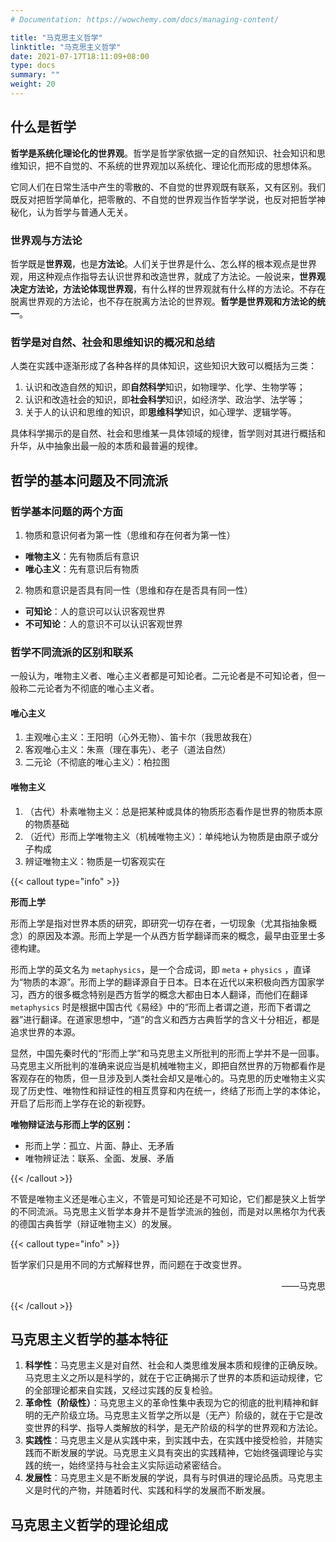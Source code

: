 ```yaml
---
# Documentation: https://wowchemy.com/docs/managing-content/

title: "马克思主义哲学"
linktitle: "马克思主义哲学"
date: 2021-07-17T18:11:09+08:00
type: docs
summary: ""
weight: 20
---
```


<!--more-->

## 什么是哲学

**哲学是系统化理论化的世界观**。哲学是哲学家依据一定的自然知识、社会知识和思维知识，把不自觉的、不系统的世界观加以系统化、理论化而形成的思想体系。

它同人们在日常生活中产生的零散的、不自觉的世界观既有联系，又有区别。我们既反对把哲学简单化，把零散的、不自觉的世界观当作哲学学说，也反对把哲学神秘化，认为哲学与普通人无关。

### 世界观与方法论

哲学既是**世界观**，也是**方法论**。人们关于世界是什么、怎么样的根本观点是世界观，用这种观点作指导去认识世界和改造世界，就成了方法论。一般说来，**世界观决定方法论，方法论体现世界观**，有什么样的世界观就有什么样的方法论。不存在脱离世界观的方法论，也不存在脱离方法论的世界观。**哲学是世界观和方法论的统一**。

### 哲学是对自然、社会和思维知识的概况和总结

人类在实践中逐渐形成了各种各样的具体知识，这些知识大致可以概括为三类：

1. 认识和改造自然的知识，即**自然科学**知识，如物理学、化学、生物学等；
2. 认识和改造社会的知识，即**社会科学**知识，如经济学、政治学、法学等；
3. 关于人的认识和思维的知识，即**思维科学**知识，如心理学、逻辑学等。

具体科学揭示的是自然、社会和思维某一具体领域的规律，哲学则对其进行概括和升华，从中抽象出最一般的本质和最普遍的规律。

## 哲学的基本问题及不同流派

### 哲学基本问题的两个方面

1. 物质和意识何者为第一性（思维和存在何者为第一性）

- **唯物主义**：先有物质后有意识
- **唯心主义**：先有意识后有物质

2. 物质和意识是否具有同一性（思维和存在是否具有同一性）

- **可知论**：人的意识可以认识客观世界
- **不可知论**：人的意识不可以认识客观世界

### 哲学不同流派的区别和联系

一般认为，唯物主义者、唯心主义者都是可知论者。二元论者是不可知论者，但一般称二元论者为不彻底的唯心主义者。

#### 唯心主义

1. 主观唯心主义：王阳明（心外无物）、笛卡尔（我思故我在）
2. 客观唯心主义：朱熹（理在事先）、老子（道法自然）
3. 二元论（不彻底的唯心主义）：柏拉图

#### 唯物主义

1. （古代）朴素唯物主义：总是把某种或具体的物质形态看作是世界的物质本原的物质基础
2. （近代）形而上学唯物主义（机械唯物主义）：单纯地认为物质是由原子或分子构成
3. 辨证唯物主义：物质是一切客观实在

{{< callout type="info" >}}

**形而上学**

形而上学是指对世界本质的研究，即研究一切存在者，一切现象（尤其指抽象概念）的原因及本源。形而上学是一个从西方哲学翻译而来的概念，最早由亚里士多德构建。

形而上学的英文名为 `metaphysics`，是一个合成词，即 `meta` + `physics` ，直译为“物质的本源”。形而上学的翻译源自于日本。日本在近代以来积极向西方国家学习，西方的很多概念特别是西方哲学的概念大都由日本人翻译，而他们在翻译 `metaphysics` 时是根据中国古代《易经》中的“形而上者谓之道，形而下者谓之器”进行翻译。在道家思想中，“道”的含义和西方古典哲学的含义十分相近，都是追求世界的本源。

显然，中国先秦时代的“形而上学”和马克思主义所批判的形而上学并不是一回事。马克思主义所批判的准确来说应当是机械唯物主义，即把自然世界的万物都看作是客观存在的物质，但一旦涉及到人类社会却又是唯心的。马克思的历史唯物主义实现了历史性、唯物性和辩证性的相互贯穿和内在统一，终结了形而上学的本体论，开启了后形而上学存在论的新视野。

**唯物辩证法与形而上学的区别：**

- 形而上学：孤立、片面、静止、无矛盾
- 唯物辨证法：联系、全面、发展、矛盾

{{< /callout >}}

不管是唯物主义还是唯心主义，不管是可知论还是不可知论，它们都是狭义上哲学的不同流派。马克思主义哲学本身并不是哲学流派的独创，而是对以黑格尔为代表的德国古典哲学（辩证唯物主义）的发展。

{{< callout type="info" >}}

哲学家们只是用不同的方式解释世界，而问题在于改变世界。

<p align="right">——马克思</p>

{{< /callout >}}

## 马克思主义哲学的基本特征

1. **科学性**：马克思主义是对自然、社会和人类思维发展本质和规律的正确反映。马克思主义之所以是科学的，就在于它正确揭示了世界的本质和运动规律，它的全部理论都来自实践，又经过实践的反复检验。
2. **革命性（阶级性）**：马克思主义的革命性集中表现为它的彻底的批判精神和鲜明的无产阶级立场。马克思主义哲学之所以是（无产）阶级的，就在于它是改变世界的科学、指导人类解放的科学，是无产阶级的科学的世界观和方法论。
3. **实践性**：马克思主义是从实践中来，到实践中去，在实践中接受检验，并随实践而不断发展的学说。马克思主义具有突出的实践精神，它始终强调理论与实践的统一，始终坚持与社会主义实际运动紧密结合。
4. **发展性**：马克思主义是不断发展的学说，具有与时俱进的理论品质。马克思主义是时代的产物，并随着时代、实践和科学的发展而不断发展。

## 马克思主义哲学的理论组成

